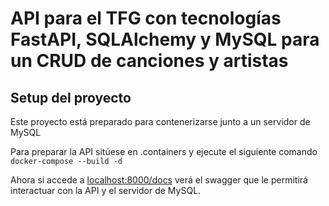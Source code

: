 # API para el TFG con tecnologías FastAPI, SQLAlchemy y MySQL para un CRUD de canciones y artistas

## Setup del proyecto
Este proyecto está preparado para contenerizarse junto a un servidor de MySQL

Para preparar la API sitúese en .containers y ejecute el siguiente comando `docker-compose --build -d`

Ahora si accede a [localhost:8000/docs](localhost:8000/docs) verá el swagger que le permitirá interactuar con la API y el servidor de MySQL.
